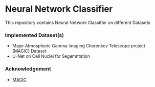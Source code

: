 # Neural Network Classifier

This repository contains Neural Network Classifier on different Datasets

### Implemented Dataset(s)

* Major Atmospheric Gamma Imaging Cherenkov Telescope project (MAGIC) Dataset
* U-Net on Cell Nuclei for Segemntation

### Acknowledgement
* [MAGIC](https://archive.ics.uci.edu/ml/datasets/magic+gamma+telescope)
